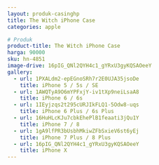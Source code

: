 ```yaml
---
layout: produk-casinghp
title: The Witch iPhone Case
categories: apple

# Produk
product-title: The Witch iPhone Case
harga: 90000
sku: hn-4851
image-drive: 16pIG_QNl2QYH4c1_gYRxU3gyKQSAOeeY
gallery:
  - url: 1PXALdm2-epEGnoSRh7r2E0UJA35jsoDe
    title: iPhone 5 / 5s / SE
  - url: 1AWQTyA9O6mYPFxjY-iv1tXp9neiLsaA8
    title: iPhone 6 / 6s
  - url: 1IEyjzqs2t295cURJIkFLQ1-5Odw8-uqs
    title: iPhone 6 Plus / 6s Plus
  - url: 16HuHLcKJu7cbkEhePlB1feaati3jQu1Y
    title: iPhone 7 / 8
  - url: 1gA9lfPR3bUsbhMkiwZFbSxieV6st6yEj
    title: iPhone 7 Plus / 8 Plus
  - url: 16pIG_QNl2QYH4c1_gYRxU3gyKQSAOeeY
    title: iPhone X
---
```

